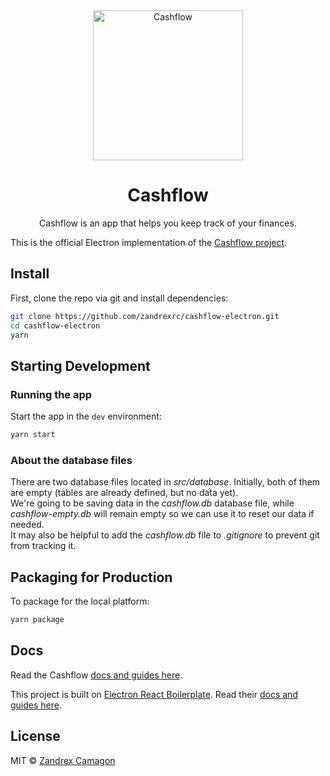 <div align="center" markdown="1">

<img src="https://i.imgur.com/jKQ4ywE.png" alt="Cashflow" width="240">

# Cashflow

Cashflow is an app that helps you keep track of your finances.

</div>

This is the official Electron implementation of the [Cashflow project](https://github.com/zandrexrc/cashflow).

## Install

First, clone the repo via git and install dependencies:

```bash
git clone https://github.com/zandrexrc/cashflow-electron.git
cd cashflow-electron
yarn
```

## Starting Development

### Running the app

Start the app in the `dev` environment:

```bash
yarn start
```

### About the database files

There are two database files located in _src/database_. Initially, both of them
are empty (tables are already defined, but no data yet).  
We're going to be saving data in the _cashflow.db_ database file,
while _cashflow-empty.db_ will remain empty so we can use it to reset our data if needed.  
It may also be helpful to add the _cashflow.db_ file to _.gitignore_ to prevent git from tracking it.

## Packaging for Production

To package for the local platform:

```bash
yarn package
```

## Docs

Read the Cashflow [docs and guides here](https://github.com/zandrexrc/cashflow/tree/master/docs).

This project is built on [Electron React Boilerplate](https://github.com/electron-react-boilerplate/electron-react-boilerplate).
Read their [docs and guides here](https://electron-react-boilerplate.js.org/docs/installation).

## License

MIT © [Zandrex Camagon](https://github.com/zandrexrc)
